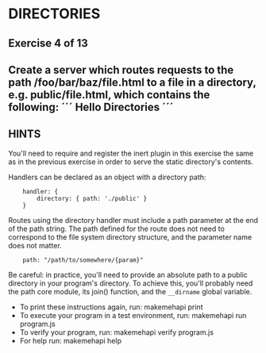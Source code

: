 # DIRECTORIES
## Exercise 4 of 13

Create a server which routes requests to the path /foo/bar/baz/file.html to a
file in a directory, e.g. public/file.html, which contains the following:
´´´
    <html>
        <head><title>Hello Directories</title></head>
        <body>
            Hello Directories
        </body>
    </html>
´´´
---
## HINTS

You'll need to require and register the inert plugin in this exercise the
same as in the previous exercise in order to serve the static directory's
contents.

Handlers can be declared as an object with a directory path:
```
    handler: {
        directory: { path: './public' }
    }
```
Routes using the directory handler must include a path parameter at the end of
the path string. The path defined for the route does not need to correspond to
the file system directory structure, and the parameter name does not matter.
```
    path: "/path/to/somewhere/{param}"
```
Be careful: in practice, you'll need to provide an absolute path to a
public directory in your program's directory.  To achieve this, you'll
probably need the path core module, its join() function, and the
`__dirname` global variable.


* To print these instructions again, run: makemehapi print
* To execute your program in a test environment, run: makemehapi run program.js
* To verify your program, run: makemehapi verify program.js
* For help run: makemehapi help

